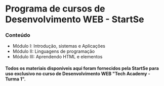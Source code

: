 # Programa de cursos de Desenvolvimento WEB - StartSe


### Conteúdo

- Módulo I: Introdução, sistemas e Aplicações
- Módulo II: Linguagens de programação
- Módulo III: Aprendendo HTML e elementos


#### Todos os materiais disponíveis aqui foram fornecidos pela StartSe para uso exclusivo no curso de Desenvolvimento WEB "Tech Academy - Turma 1".